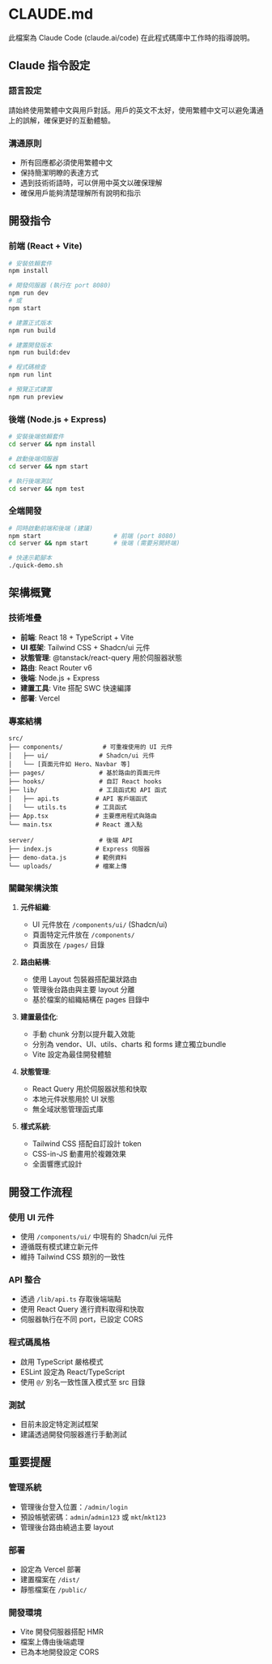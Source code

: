 # CLAUDE.md

此檔案為 Claude Code (claude.ai/code) 在此程式碼庫中工作時的指導說明。

## Claude 指令設定

### 語言設定
請始終使用繁體中文與用戶對話。用戶的英文不太好，使用繁體中文可以避免溝通上的誤解，確保更好的互動體驗。

### 溝通原則
- 所有回應都必須使用繁體中文
- 保持簡潔明瞭的表達方式
- 遇到技術術語時，可以併用中英文以確保理解
- 確保用戶能夠清楚理解所有說明和指示

## 開發指令

### 前端 (React + Vite)
```bash
# 安裝依賴套件
npm install

# 開發伺服器 (執行在 port 8080)
npm run dev
# 或
npm start

# 建置正式版本
npm run build

# 建置開發版本
npm run build:dev

# 程式碼檢查
npm run lint

# 預覽正式建置
npm run preview
```

### 後端 (Node.js + Express)
```bash
# 安裝後端依賴套件
cd server && npm install

# 啟動後端伺服器
cd server && npm start

# 執行後端測試
cd server && npm test
```

### 全端開發
```bash
# 同時啟動前端和後端 (建議)
npm start                    # 前端 (port 8080)
cd server && npm start       # 後端 (需要另開終端)

# 快速示範腳本
./quick-demo.sh
```

## 架構概覽

### 技術堆疊
- **前端**: React 18 + TypeScript + Vite
- **UI 框架**: Tailwind CSS + Shadcn/ui 元件
- **狀態管理**: @tanstack/react-query 用於伺服器狀態
- **路由**: React Router v6
- **後端**: Node.js + Express
- **建置工具**: Vite 搭配 SWC 快速編譯
- **部署**: Vercel

### 專案結構
```
src/
├── components/           # 可重複使用的 UI 元件
│   ├── ui/              # Shadcn/ui 元件
│   └── [頁面元件如 Hero、Navbar 等]
├── pages/               # 基於路由的頁面元件
├── hooks/               # 自訂 React hooks
├── lib/                 # 工具函式和 API 函式
│   ├── api.ts          # API 客戶端函式
│   └── utils.ts        # 工具函式
├── App.tsx             # 主要應用程式與路由
└── main.tsx            # React 進入點

server/                  # 後端 API
├── index.js            # Express 伺服器
├── demo-data.js        # 範例資料
└── uploads/            # 檔案上傳
```

### 關鍵架構決策

1. **元件組織**: 
   - UI 元件放在 `/components/ui/` (Shadcn/ui)
   - 頁面特定元件放在 `/components/`
   - 頁面放在 `/pages/` 目錄

2. **路由結構**:
   - 使用 Layout 包裝器搭配巢狀路由
   - 管理後台路由與主要 layout 分離
   - 基於檔案的組織結構在 pages 目錄中

3. **建置最佳化**:
   - 手動 chunk 分割以提升載入效能
   - 分別為 vendor、UI、utils、charts 和 forms 建立獨立bundle
   - Vite 設定為最佳開發體驗

4. **狀態管理**:
   - React Query 用於伺服器狀態和快取
   - 本地元件狀態用於 UI 狀態
   - 無全域狀態管理函式庫

5. **樣式系統**:
   - Tailwind CSS 搭配自訂設計 token
   - CSS-in-JS 動畫用於複雜效果
   - 全面響應式設計

## 開發工作流程

### 使用 UI 元件
- 使用 `/components/ui/` 中現有的 Shadcn/ui 元件
- 遵循既有模式建立新元件
- 維持 Tailwind CSS 類別的一致性

### API 整合
- 透過 `/lib/api.ts` 存取後端端點
- 使用 React Query 進行資料取得和快取
- 伺服器執行在不同 port，已設定 CORS

### 程式碼風格
- 啟用 TypeScript 嚴格模式
- ESLint 設定為 React/TypeScript
- 使用 `@/` 別名一致性匯入模式至 src 目錄

### 測試
- 目前未設定特定測試框架
- 建議透過開發伺服器進行手動測試

## 重要提醒

### 管理系統
- 管理後台登入位置：`/admin/login`
- 預設帳號密碼：`admin`/`admin123` 或 `mkt`/`mkt123`
- 管理後台路由繞過主要 layout

### 部署
- 設定為 Vercel 部署
- 建置檔案在 `/dist/`
- 靜態檔案在 `/public/`

### 開發環境
- Vite 開發伺服器搭配 HMR
- 檔案上傳由後端處理
- 已為本地開發設定 CORS